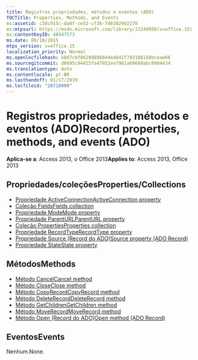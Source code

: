 ```yaml
---
title: Registros propriedades, métodos e eventos (ADO)
TOCTitle: Properties, Methods, and Events
ms:assetid: c38c915c-da8f-ce52-cf36-7463829d2278
ms:mtpsurl: https://msdn.microsoft.com/library/JJ249956(v=office.15)
ms:contentKeyID: 48547573
ms.date: 09/18/2015
mtps_version: v=office.15
localization_priority: Normal
ms.openlocfilehash: e8d7cbf0620d896044edd41f783180148bceae66
ms.sourcegitcommit: d6695c94415fa47952ee7961a69660abc0904434
ms.translationtype: Auto
ms.contentlocale: pt-BR
ms.lasthandoff: 01/17/2019
ms.locfileid: "28710990"
---
```

# <a name="record-properties-methods-and-events-ado"></a><span data-ttu-id="2176a-102">Registros propriedades, métodos e eventos (ADO)</span><span class="sxs-lookup"><span data-stu-id="2176a-102">Record properties, methods, and events (ADO)</span></span>

<span data-ttu-id="2176a-103">**Aplica-se a**: Access 2013, o Office 2013</span><span class="sxs-lookup"><span data-stu-id="2176a-103">**Applies to**: Access 2013, Office 2013</span></span>

## <a name="propertiescollections"></a><span data-ttu-id="2176a-104">Propriedades/coleções</span><span class="sxs-lookup"><span data-stu-id="2176a-104">Properties/Collections</span></span>

- [<span data-ttu-id="2176a-105">Propriedade ActiveConnection</span><span class="sxs-lookup"><span data-stu-id="2176a-105">ActiveConnection property</span></span>](activeconnection-property-ado.md)
- [<span data-ttu-id="2176a-106">Coleção Fields</span><span class="sxs-lookup"><span data-stu-id="2176a-106">Fields collection</span></span>](fields-collection-ado.md)
- [<span data-ttu-id="2176a-107">Propriedade Mode</span><span class="sxs-lookup"><span data-stu-id="2176a-107">Mode property</span></span>](mode-property-ado.md)
- [<span data-ttu-id="2176a-108">Propriedade ParentURL</span><span class="sxs-lookup"><span data-stu-id="2176a-108">ParentURL property</span></span>](parenturl-property-ado.md)
- [<span data-ttu-id="2176a-109">Coleção Properties</span><span class="sxs-lookup"><span data-stu-id="2176a-109">Properties collection</span></span>](properties-collection-ado.md)
- [<span data-ttu-id="2176a-110">Propriedade RecordType</span><span class="sxs-lookup"><span data-stu-id="2176a-110">RecordType property</span></span>](recordtype-property-ado.md)
- [<span data-ttu-id="2176a-111">Propriedade Source (Record do ADO)</span><span class="sxs-lookup"><span data-stu-id="2176a-111">Source property (ADO Record)</span></span>](source-property-ado-record.md)
- [<span data-ttu-id="2176a-112">Propriedade State</span><span class="sxs-lookup"><span data-stu-id="2176a-112">State property</span></span>](state-property-ado.md)


## <a name="methods"></a><span data-ttu-id="2176a-113">Métodos</span><span class="sxs-lookup"><span data-stu-id="2176a-113">Methods</span></span>

- [<span data-ttu-id="2176a-114">Método Cancel</span><span class="sxs-lookup"><span data-stu-id="2176a-114">Cancel method</span></span>](cancel-method-ado.md)
- [<span data-ttu-id="2176a-115">Método Close</span><span class="sxs-lookup"><span data-stu-id="2176a-115">Close method</span></span>](close-method-ado.md)
- [<span data-ttu-id="2176a-116">Método CopyRecord</span><span class="sxs-lookup"><span data-stu-id="2176a-116">CopyRecord method</span></span>](copyrecord-method-ado.md)
- [<span data-ttu-id="2176a-117">Método DeleteRecord</span><span class="sxs-lookup"><span data-stu-id="2176a-117">DeleteRecord method</span></span>](deleterecord-method-ado.md)
- [<span data-ttu-id="2176a-118">Método GetChildren</span><span class="sxs-lookup"><span data-stu-id="2176a-118">GetChildren method</span></span>](getchildren-method-ado.md)
- [<span data-ttu-id="2176a-119">Método MoveRecord</span><span class="sxs-lookup"><span data-stu-id="2176a-119">MoveRecord method</span></span>](moverecord-method-ado.md)
- [<span data-ttu-id="2176a-120">Método Open (Record do ADO)</span><span class="sxs-lookup"><span data-stu-id="2176a-120">Open method (ADO Record)</span></span>](open-method-ado-record.md)

## <a name="events"></a><span data-ttu-id="2176a-121">Eventos</span><span class="sxs-lookup"><span data-stu-id="2176a-121">Events</span></span>

<span data-ttu-id="2176a-122">Nenhum.</span><span class="sxs-lookup"><span data-stu-id="2176a-122">None.</span></span>


